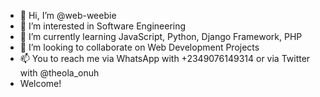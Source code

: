 - 👋 Hi, I’m @web-weebie
- 👀 I’m interested in Software Engineering
- 🌱 I’m currently learning JavaScript, Python, Django Framework, PHP
- 💞️ I’m looking to collaborate on Web Development Projects
- 📫 You to reach me via WhatsApp with +2349076149314 or via Twitter with @theola_onuh
- Welcome!

<!---
web-weebie/web-weebie is a ✨ special ✨ repository because its `README.md` (this file) appears on your GitHub profile.
You can click the Preview link to take a look at your changes.
--->
